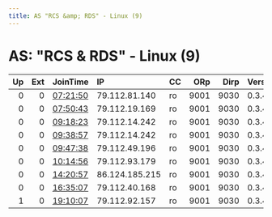 ```yaml
---
title: AS "RCS &amp; RDS" - Linux (9)
---
```


# AS: "RCS &amp; RDS" - Linux (9)

|   Up |   Ext | JoinTime                                                                                            | IP             | CC   |   ORp |   Dirp | Version   | Contact   | Nickname     |   eFamMembers |
|-----:|------:|:----------------------------------------------------------------------------------------------------|:---------------|:-----|------:|-------:|:----------|:----------|:-------------|--------------:|
|    0 |     0 | [07:21:50](https://metrics.torproject.org/rs.html#details/5BD425E4A23E3DF20D17692C8F4D12ED903FBD0E) | 79.112.81.140  | ro   |  9001 |   9030 | 0.3.4.9   | None      | document     |             1 |
|    0 |     0 | [07:50:43](https://metrics.torproject.org/rs.html#details/BD3EBC7038A1E5EDA4225194F48D59F01A5D4293) | 79.112.19.169  | ro   |  9001 |   9030 | 0.3.4.9   | None      | regional     |             1 |
|    0 |     0 | [09:18:23](https://metrics.torproject.org/rs.html#details/C72ECC68F86EA7EAB52DC6758D7FE9BB05EA1AA8) | 79.112.14.242  | ro   |  9001 |   9030 | 0.3.4.9   | None      | nebulous     |             1 |
|    0 |     0 | [09:38:57](https://metrics.torproject.org/rs.html#details/07F735A5D0FC62CD5B82314100313B069768E0ED) | 79.112.14.242  | ro   |  9001 |   9030 | 0.3.4.9   | None      | weighing     |             1 |
|    0 |     0 | [09:47:38](https://metrics.torproject.org/rs.html#details/5D1CDA628CAF6CAA5435BBB7F58C33E954108BB1) | 79.112.49.196  | ro   |  9001 |   9030 | 0.3.4.9   | None      | recapitulate |             1 |
|    0 |     0 | [10:14:56](https://metrics.torproject.org/rs.html#details/E30795C2355228563E688E86894F1981427DDB2D) | 79.112.93.179  | ro   |  9001 |   9030 | 0.3.4.9   | None      | foxtail      |             1 |
|    0 |     0 | [14:20:57](https://metrics.torproject.org/rs.html#details/739EC4B90B2D6A2636A3535A54A053215C4048DF) | 86.124.185.215 | ro   |  9001 |   9030 | 0.3.4.9   | None      | waybill      |             1 |
|    0 |     0 | [16:35:07](https://metrics.torproject.org/rs.html#details/CC8F4EA1EC01F9D83ADD52BF6F232B7651EFE2A8) | 79.112.40.168  | ro   |  9001 |   9030 | 0.3.4.9   | None      | swan         |             1 |
|    1 |     0 | [19:10:07](https://metrics.torproject.org/rs.html#details/511A5D70DD49DA94665D224161583B35EA5CCF1D) | 79.112.92.157  | ro   |  9001 |   9030 | 0.3.4.9   | None      | gamecock     |             1 |
